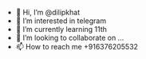 - 👋 Hi, I’m @dilipkhat
- 👀 I’m interested in telegram
- 🌱 I’m currently learning 11th
- 💞️ I’m looking to collaborate on ...
- 📫 How to reach me +916376205532

<!---
dilipkhat/dilipkhat is a ✨ special ✨ repository because its `README.md` (this file) appears on your GitHub profile.
You can click the Preview link to take a look at your changes.
--->
